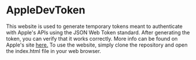 # AppleDevToken
This website is used to generate temporary tokens meant to authenticate with Apple's APIs using the JSON Web Token 
standard. After generating the token, you can verify that it works correctly. More info can be found on Apple's site 
[here.](https://developer.apple.com/documentation/appstoreconnectapi/generating_tokens_for_api_requests)
To use the website, simply clone the repository and open the index.html file in your web browser.
